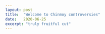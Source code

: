 ```yaml
---
layout: post
title:  "Welcome to Chinmoy controversies"
date:   2020-06-25
excerpt: "truly fruitful cut"
---
```

